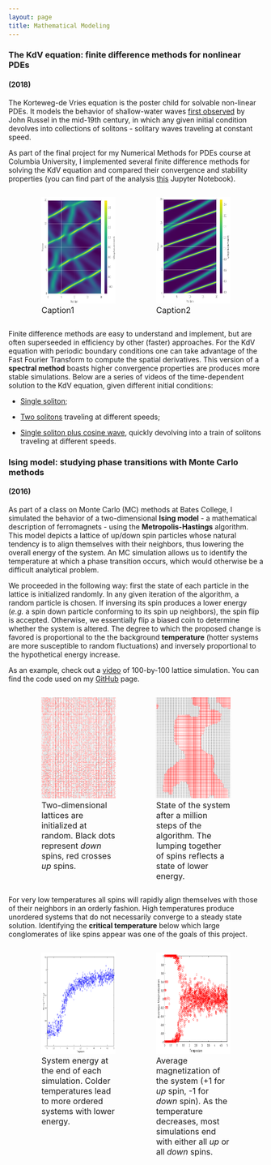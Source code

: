 ```yaml
---
layout: page
title: Mathematical Modeling
---
```


### The KdV equation: finite difference methods for nonlinear PDEs
#### (2018)

The Korteweg-de Vries equation is the poster child for solvable non-linear PDEs. It models the behavior of shallow-water waves [first observed]("http://www.macs.hw.ac.uk/~chris/scott_russell.html") by John Russel in the mid-19th century, in which any given initial condition devolves into collections of solitons - solitary waves traveling at constant speed. 

As part of the final project for my Numerical Methods for PDEs course at Columbia University, I implemented several finite difference methods for solving the KdV equation and compared their convergence and stability properties (you can find part of the analysis [this](https://github.com/TiagoJCor/Numerical-Methods-KDV/blob/master/numerical_KDV.ipynb) Jupyter Notebook).

<div style="width: 100%; overflow: hidden;">
    <div style="width: 45%; margin-left: 5%; float: left;"> <figure><img src="/img/kdveq/kdvsolitons.png" width="310" height="210"> <figcaption><font size="3">Caption1</font></figcaption> </figure>  </div>
    <div style="width: 45%; margin-right: 5%; float: right;"> <figure><img src="/img/kdveq/kdvsolitons2.png" width="310" height="210"> <figcaption><font size="3">Caption2</font></figcaption> </figure></div>
</div>

Finite difference methods are easy to understand and implement, but are often superseeded in efficiency by other (faster) approaches. For the KdV equation with periodic boundary conditions one can take advantage of the Fast Fourier Transform to compute the spatial derivatives. This version of a **spectral method** boasts higher convergence properties are produces more stable simulations. Below are a series of videos of the time-dependent solution to the KdV equation, given different initial conditions:

* [Single soliton](https://drive.google.com/file/d/1FZuBoY9WnwVYD6kC2p0drA1o4exNobN-/view?usp=sharing);

* [Two solitons](https://drive.google.com/open?id=1NGMIAR_1-p6ydgFwgCZ2gWCRSyBRf03q) traveling at different speeds;

* [Single soliton plus cosine wave](https://drive.google.com/open?id=1G1bRAdLtqmr8X_CXkWoM5FxkfRUxoXxC), quickly devolving into a train of solitons traveling at different speeds.


### Ising model: studying phase transitions with Monte Carlo methods
#### (2016)

<p> </p>

As part of a class on Monte Carlo (MC) methods at Bates College, I simulated the behavior of a two-dimensional **Ising model** - a mathematical description of ferromagnets - using the **Metropolis-Hastings** algorithm. This model depicts a lattice of up/down spin particles whose natural tendency is to align themselves with their neighbors, thus lowering the overall energy of the system. An MC simulation allows us to identify the temperature at which a phase transition occurs, which would otherwise be a difficult analytical problem.

We proceeded in the following way: first the state of each particle in the lattice is initialized randomly. In any given iteration of the algorithm, a random particle is chosen. If inversing its spin produces a lower energy (*e.g.* a spin down particle conforming to its spin up neighbors), the spin flip is accepted. Otherwise, we essentially flip a biased coin to determine whether the system is altered. The degree to which the proposed change is favored is proportional to the the background **temperature** (hotter systems are more susceptible to random fluctuations) and inversely proportional to the hypothetical energy increase.

As an example, check out a [video](https://drive.google.com/open?id=1PCurBmP5v0ob1E0UodKkJlWlzoWzD15q "Video of 2D Ising Model simulation")  of 100-by-100 lattice simulation. You can find the code used on my [GitHub](https://github.com/TiagoJCor/Monte-Carlo-Simulations) page.


<div style="width: 100%; overflow: hidden;">
    <div style="width: 45%; margin-left: 5%; float: left;"> <figure><img src="/img/isingmodel/isingbefore.png" width="300" height="200"> <figcaption><font size="3">Two-dimensional lattices are initialized at random. Black dots represent <i>down</i> spins, red crosses <i>up</i> spins.</font></figcaption> </figure>  </div>
    <div style="width: 45%; margin-right: 5%; float: right;"> <figure><img src="/img/isingmodel/isingafter.png" width="300" height="200"> <figcaption><font size="3">State of the system after a million steps of the algorithm. The lumping together of spins reflects a state of lower energy.</font></figcaption> </figure></div>
</div>

For very low temperatures all spins will rapidly align themselves with those of their neighbors in an orderly fashion. High temperatures produce unordered systems that do not necessarily converge to a steady state solution. Identifying the **critical temperature** below which large conglomerates of like spins appear was one of the goals of this project.

<div style="width: 100%; overflow: hidden;">
    <div style="width: 45%; margin-left: 5%; float: left;"> <figure><img src="/img/isingmodel/isingenergy.png" width="290" height="200"> <figcaption><font size="3">System energy at the end of each simulation. Colder temperatures lead to more ordered systems with lower energy.</font></figcaption> </figure>  </div>
    <div style="width: 45%; margin-right: 5%; float: right;"> <figure><img src="/img/isingmodel/isingmagn.png" width="300" height="200"> <figcaption><font size="3">Average magnetization of the system (+1 for <i>up</i> spin, -1 for <i>down</i> spin). As the temperature decreases, most simulations end with either all <i>up</i> or all <i>down</i> spins.</font></figcaption> </figure></div>
</div>
